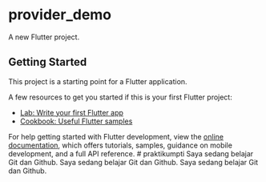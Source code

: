 # provider_demo

A new Flutter project.

## Getting Started

This project is a starting point for a Flutter application.

A few resources to get you started if this is your first Flutter project:

- [Lab: Write your first Flutter app](https://docs.flutter.dev/get-started/codelab)
- [Cookbook: Useful Flutter samples](https://docs.flutter.dev/cookbook)

For help getting started with Flutter development, view the
[online documentation](https://docs.flutter.dev/), which offers tutorials,
samples, guidance on mobile development, and a full API reference.
#   p r a k t i k u m p t i  
 S a y a   s e d a n g   b e l a j a r   G i t   d a n   G i t h u b .  
 S a y a   s e d a n g   b e l a j a r   G i t   d a n   G i t h u b .  
 S a y a   s e d a n g   b e l a j a r   G i t   d a n   G i t h u b .  
 